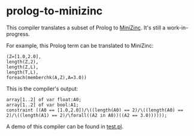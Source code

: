 # prolog-to-minizinc
This compiler translates a subset of Prolog to [MiniZinc](https://www.minizinc.org/). It's still a work-in-progress.

For example, this Prolog term can be translated to MiniZinc:

    (Z=[1.0,2.0],
    length(Z,2),
    length(Z,L),
    length(T,L),
    foreach(memberchk(A,Z),A=3.0))

This is the compiler's output:

    array[1..2] of var float:A0;
    array[1..2] of var bool:A1;
    constraint ((A0 == [1.0,2.0])/\((length(A0) == 2)/\((length(A0) == 2)/\((length(A1) == 2)/\forall((A2 in A0))((A2 == 3.0))))));

A demo of this compiler can be found in [test.pl](https://github.com/jarble/prolog-to-minizinc/blob/master/test.pl).
